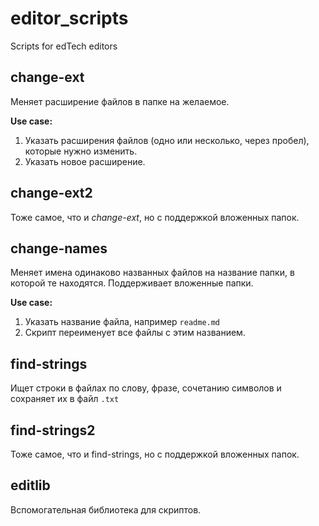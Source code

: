 # editor_scripts

Scripts for edTech editors

## change-ext
Меняет расширение файлов в папке на желаемое.

**Use case:**
1. Указать расширения файлов (одно или несколько, через пробел), которые нужно изменить.
2. Указать новое расширение.



## change-ext2
Тоже самое, что и *change-ext*, но с поддержкой вложенных папок.



## change-names
Меняет имена одинаково названных файлов на название папки, в которой те находятся. Поддерживает вложенные папки.

**Use case:**
1. Указать название файла, например `readme.md`
2. Скрипт переименует все файлы с этим названием.



## find-strings
Ищет строки в файлах по слову, фразе, сочетанию символов и сохраняет их в файл `.txt`



## find-strings2
Тоже самое, что и find-strings, но с поддержкой вложенных папок.



## editlib
Вспомогательная библиотека для скриптов.
